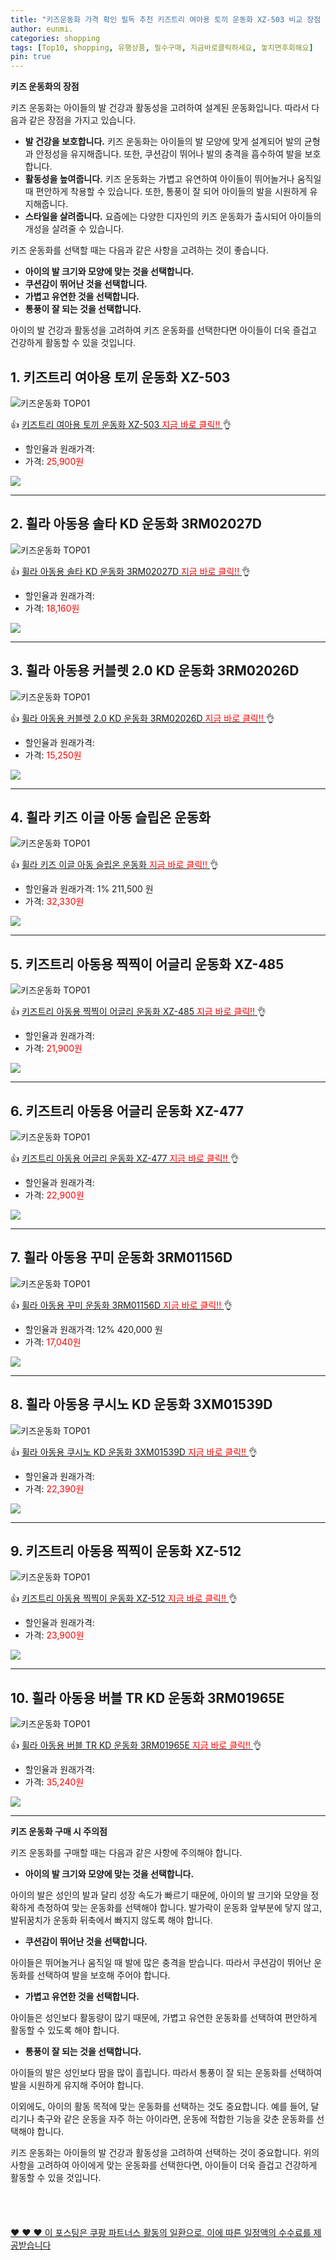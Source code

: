 ```yaml
---
title: "키즈운동화 가격 확인 필독 추천 키즈트리 여아용 토끼 운동화 XZ-503 비교 장점 구매가이드"
author: eunmi.
categories: shopping
tags: [Top10, shopping, 유행상품, 필수구매, 지금바로클릭하세요, 놓치면후회해요]
pin: true
---
```

**키즈 운동화의 장점**

키즈 운동화는 아이들의 발 건강과 활동성을 고려하여 설계된 운동화입니다. 따라서 다음과 같은 장점을 가지고 있습니다.

* **발 건강을 보호합니다.** 키즈 운동화는 아이들의 발 모양에 맞게 설계되어 발의 균형과 안정성을 유지해줍니다. 또한, 쿠션감이 뛰어나 발의 충격을 흡수하여 발을 보호합니다.
* **활동성을 높여줍니다.** 키즈 운동화는 가볍고 유연하여 아이들이 뛰어놀거나 움직일 때 편안하게 착용할 수 있습니다. 또한, 통풍이 잘 되어 아이들의 발을 시원하게 유지해줍니다.
* **스타일을 살려줍니다.** 요즘에는 다양한 디자인의 키즈 운동화가 출시되어 아이들의 개성을 살려줄 수 있습니다.

키즈 운동화를 선택할 때는 다음과 같은 사항을 고려하는 것이 좋습니다.

* **아이의 발 크기와 모양에 맞는 것을 선택합니다.**
* **쿠션감이 뛰어난 것을 선택합니다.**
* **가볍고 유연한 것을 선택합니다.**
* **통풍이 잘 되는 것을 선택합니다.**

아이의 발 건강과 활동성을 고려하여 키즈 운동화를 선택한다면 아이들이 더욱 즐겁고 건강하게 활동할 수 있을 것입니다.

   

## 1. 키즈트리 여아용 토끼 운동화 XZ-503

![키즈운동화 TOP01](https://thumbnail9.coupangcdn.com/thumbnails/remote/230x230ex/image/rs_quotation_api/xoatutaz/abad9541f9e74ee58608a10c4a885910.jpg)


👍 [키즈트리 여아용 토끼 운동화 XZ-503 <font color=red> 지금 바로 클릭!! </font> ](https://link.coupang.com/re/AFFSDP?lptag=AF3617701&subid=GithubCoopas&pageKey=7290083452&traceid=V0-153&itemId=18630617707&vendorItemId=85765918300) 👌 


- 할인율과 원래가격: 
- 가격: <span style='color:red'>25,900원</span>

[![](/discount_price.png)](https://link.coupang.com/re/AFFSDP?lptag=AF3617701&subid=GithubCoopas&pageKey=7290083452&traceid=V0-153&itemId=18630617707&vendorItemId=85765918300)

---


   

## 2. 휠라 아동용 솔타 KD 운동화 3RM02027D

![키즈운동화 TOP01](https://thumbnail6.coupangcdn.com/thumbnails/remote/230x230ex/image/rs_quotation_api/iobdn98i/2f89b9dadce84341b8a1cfa9e5a6072f.jpg)


👍 [휠라 아동용 솔타 KD 운동화 3RM02027D <font color=red> 지금 바로 클릭!! </font> ](https://link.coupang.com/re/AFFSDP?lptag=AF3617701&subid=GithubCoopas&pageKey=6233035033&traceid=V0-153&itemId=12585528348&vendorItemId=79853511580) 👌 


- 할인율과 원래가격: 
- 가격: <span style='color:red'>18,160원</span>

[![](/discount_price.png)](https://link.coupang.com/re/AFFSDP?lptag=AF3617701&subid=GithubCoopas&pageKey=6233035033&traceid=V0-153&itemId=12585528348&vendorItemId=79853511580)

---


   

## 3. 휠라 아동용 커블렛 2.0 KD 운동화 3RM02026D

![키즈운동화 TOP01](https://thumbnail6.coupangcdn.com/thumbnails/remote/230x230ex/image/rs_quotation_api/ld9iykly/271715b6d00746e39ab8628ec5de9f46.jpg)


👍 [휠라 아동용 커블렛 2.0 KD 운동화 3RM02026D <font color=red> 지금 바로 클릭!! </font> ](https://link.coupang.com/re/AFFSDP?lptag=AF3617701&subid=GithubCoopas&pageKey=6235461389&traceid=V0-153&itemId=12555107453&vendorItemId=79823418826) 👌 


- 할인율과 원래가격: 
- 가격: <span style='color:red'>15,250원</span>

[![](/discount_price.png)](https://link.coupang.com/re/AFFSDP?lptag=AF3617701&subid=GithubCoopas&pageKey=6235461389&traceid=V0-153&itemId=12555107453&vendorItemId=79823418826)

---


   

## 4. 휠라 키즈 이글 아동 슬립온 운동화

![키즈운동화 TOP01](https://thumbnail7.coupangcdn.com/thumbnails/remote/230x230ex/image/vendor_inventory/606d/830877f39c7dffb2d6c5bba2c595bdf71ec395fb3a340ec4e231229998f0.jpg)


👍 [휠라 키즈 이글 아동 슬립온 운동화 <font color=red> 지금 바로 클릭!! </font> ](https://link.coupang.com/re/AFFSDP?lptag=AF3617701&subid=GithubCoopas&pageKey=7188931724&traceid=V0-153&itemId=18146231351&vendorItemId=85296581153) 👌 


- 할인율과 원래가격: 1%  211,500   원
- 가격: <span style='color:red'>32,330원</span>

[![](/discount_price.png)](https://link.coupang.com/re/AFFSDP?lptag=AF3617701&subid=GithubCoopas&pageKey=7188931724&traceid=V0-153&itemId=18146231351&vendorItemId=85296581153)

---


   

## 5. 키즈트리 아동용 찍찍이 어글리 운동화 XZ-485

![키즈운동화 TOP01](https://thumbnail8.coupangcdn.com/thumbnails/remote/230x230ex/image/retail/images/2022/08/25/18/3/dd27f1ef-e7a0-4b45-9d43-c005fc0c062c.jpg)


👍 [키즈트리 아동용 찍찍이 어글리 운동화 XZ-485 <font color=red> 지금 바로 클릭!! </font> ](https://link.coupang.com/re/AFFSDP?lptag=AF3617701&subid=GithubCoopas&pageKey=6732372781&traceid=V0-153&itemId=15690015719&vendorItemId=82904857280) 👌 


- 할인율과 원래가격: 
- 가격: <span style='color:red'>21,900원</span>

[![](/discount_price.png)](https://link.coupang.com/re/AFFSDP?lptag=AF3617701&subid=GithubCoopas&pageKey=6732372781&traceid=V0-153&itemId=15690015719&vendorItemId=82904857280)

---


   

## 6. 키즈트리 아동용 어글리 운동화 XZ-477

![키즈운동화 TOP01](https://thumbnail10.coupangcdn.com/thumbnails/remote/230x230ex/image/retail/images/4783163484359088-4a90e83d-d44f-41d1-9489-509a4db15e28.jpg)


👍 [키즈트리 아동용 어글리 운동화 XZ-477 <font color=red> 지금 바로 클릭!! </font> ](https://link.coupang.com/re/AFFSDP?lptag=AF3617701&subid=GithubCoopas&pageKey=6500775442&traceid=V0-153&itemId=14311000893&vendorItemId=81555693980) 👌 


- 할인율과 원래가격: 
- 가격: <span style='color:red'>22,900원</span>

[![](/discount_price.png)](https://link.coupang.com/re/AFFSDP?lptag=AF3617701&subid=GithubCoopas&pageKey=6500775442&traceid=V0-153&itemId=14311000893&vendorItemId=81555693980)

---


   

## 7. 휠라 아동용 꾸미 운동화 3RM01156D

![키즈운동화 TOP01](https://thumbnail8.coupangcdn.com/thumbnails/remote/230x230ex/image/rs_quotation_api/obln6p25/0714b941d5984fbfbf02a9cb63933816.jpg)


👍 [휠라 아동용 꾸미 운동화 3RM01156D <font color=red> 지금 바로 클릭!! </font> ](https://link.coupang.com/re/AFFSDP?lptag=AF3617701&subid=GithubCoopas&pageKey=4841307775&traceid=V0-153&itemId=6257151521&vendorItemId=73453010438) 👌 


- 할인율과 원래가격: 12%  420,000   원
- 가격: <span style='color:red'>17,040원</span>

[![](/discount_price.png)](https://link.coupang.com/re/AFFSDP?lptag=AF3617701&subid=GithubCoopas&pageKey=4841307775&traceid=V0-153&itemId=6257151521&vendorItemId=73453010438)

---


   

## 8. 휠라 아동용 쿠시노 KD 운동화 3XM01539D

![키즈운동화 TOP01](https://thumbnail9.coupangcdn.com/thumbnails/remote/230x230ex/image/rs_quotation_api/jqhcs38w/1b9ea227398a4f6f98e87e162cfbdf18.jpg)


👍 [휠라 아동용 쿠시노 KD 운동화 3XM01539D <font color=red> 지금 바로 클릭!! </font> ](https://link.coupang.com/re/AFFSDP?lptag=AF3617701&subid=GithubCoopas&pageKey=4841310859&traceid=V0-153&itemId=7373876012&vendorItemId=74613784088) 👌 


- 할인율과 원래가격: 
- 가격: <span style='color:red'>22,390원</span>

[![](/discount_price.png)](https://link.coupang.com/re/AFFSDP?lptag=AF3617701&subid=GithubCoopas&pageKey=4841310859&traceid=V0-153&itemId=7373876012&vendorItemId=74613784088)

---


   

## 9. 키즈트리 아동용 찍찍이 운동화 XZ-512

![키즈운동화 TOP01](https://thumbnail10.coupangcdn.com/thumbnails/remote/230x230ex/image/retail/images/2023/08/09/16/2/0d8506d7-462e-49bd-bbab-c33790ee136e.jpg)


👍 [키즈트리 아동용 찍찍이 운동화 XZ-512 <font color=red> 지금 바로 클릭!! </font> ](https://link.coupang.com/re/AFFSDP?lptag=AF3617701&subid=GithubCoopas&pageKey=7515457297&traceid=V0-153&itemId=19701082222&vendorItemId=86830562322) 👌 


- 할인율과 원래가격: 
- 가격: <span style='color:red'>23,900원</span>

[![](/discount_price.png)](https://link.coupang.com/re/AFFSDP?lptag=AF3617701&subid=GithubCoopas&pageKey=7515457297&traceid=V0-153&itemId=19701082222&vendorItemId=86830562322)

---


   

## 10. 휠라 아동용 버블 TR KD 운동화 3RM01965E

![키즈운동화 TOP01](https://thumbnail9.coupangcdn.com/thumbnails/remote/230x230ex/image/retail/images/2855061708428133-2ab7a6e2-801a-4103-8c80-2e247206e276.png)


👍 [휠라 아동용 버블 TR KD 운동화 3RM01965E <font color=red> 지금 바로 클릭!! </font> ](https://link.coupang.com/re/AFFSDP?lptag=AF3617701&subid=GithubCoopas&pageKey=6442059261&traceid=V0-153&itemId=13948630302&vendorItemId=81197845147) 👌 


- 할인율과 원래가격: 
- 가격: <span style='color:red'>35,240원</span>

[![](/discount_price.png)](https://link.coupang.com/re/AFFSDP?lptag=AF3617701&subid=GithubCoopas&pageKey=6442059261&traceid=V0-153&itemId=13948630302&vendorItemId=81197845147)

---
**키즈 운동화 구매 시 주의점**

키즈 운동화를 구매할 때는 다음과 같은 사항에 주의해야 합니다.

* **아이의 발 크기와 모양에 맞는 것을 선택합니다.**

아이의 발은 성인의 발과 달리 성장 속도가 빠르기 때문에, 아이의 발 크기와 모양을 정확하게 측정하여 맞는 운동화를 선택해야 합니다. 발가락이 운동화 앞부분에 닿지 않고, 발뒤꿈치가 운동화 뒤축에서 빠지지 않도록 해야 합니다.

* **쿠션감이 뛰어난 것을 선택합니다.**

아이들은 뛰어놀거나 움직일 때 발에 많은 충격을 받습니다. 따라서 쿠션감이 뛰어난 운동화를 선택하여 발을 보호해 주어야 합니다.

* **가볍고 유연한 것을 선택합니다.**

아이들은 성인보다 활동량이 많기 때문에, 가볍고 유연한 운동화를 선택하여 편안하게 활동할 수 있도록 해야 합니다.

* **통풍이 잘 되는 것을 선택합니다.**

아이들의 발은 성인보다 땀을 많이 흘립니다. 따라서 통풍이 잘 되는 운동화를 선택하여 발을 시원하게 유지해 주어야 합니다.

이외에도, 아이의 활동 목적에 맞는 운동화를 선택하는 것도 중요합니다. 예를 들어, 달리기나 축구와 같은 운동을 자주 하는 아이라면, 운동에 적합한 기능을 갖춘 운동화를 선택해야 합니다.

키즈 운동화는 아이들의 발 건강과 활동성을 고려하여 선택하는 것이 중요합니다. 위의 사항을 고려하여 아이에게 맞는 운동화를 선택한다면, 아이들이 더욱 즐겁고 건강하게 활동할 수 있을 것입니다.<br><br><br><br><br> [ ❤ ❤ ❤ 이 포스팅은 쿠팡 파트너스 활동의 일환으로, 이에 따른 일정액의 수수료를 제공받습니다](https://link.coupang.com/a/bcEFyh)